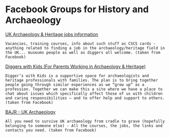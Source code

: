 # Facebook Groups for History and Archaeology

[UK Archaeology & Heritage jobs information](https://www.facebook.com/groups/832135700145590/)

    Vacancies, training courses, info about such stuff as CSCS cards - anything related to finding a job in the archaeology/heritage field in the UK... museums people as well as diggers all welcome. (taken from Facebook)

[Diggers with Kids (For Parents Working in Archaeology & Heritage)](https://www.facebook.com/groups/2192638950961613/)

    Digger’s with Kids is a supportive space for archaeologists and heritage professionals with families. The plan is to bring together people going through similar experiences as we “grow up” as a profession. Together we can make this a site where we have a place to chat about issues which specifically affect those of us with children and caring responsibilities – and to offer help and support to others. (taken from Facebook)

[BAJR - UK Archaeology](https://www.facebook.com/groups/BAJRarchaeology/)

    All you need to survive UK archaeology from cradle to grave (hopefully belonging to someone else) - All the courses, the jobs, the links and contacts you need. (taken from Facebook)

